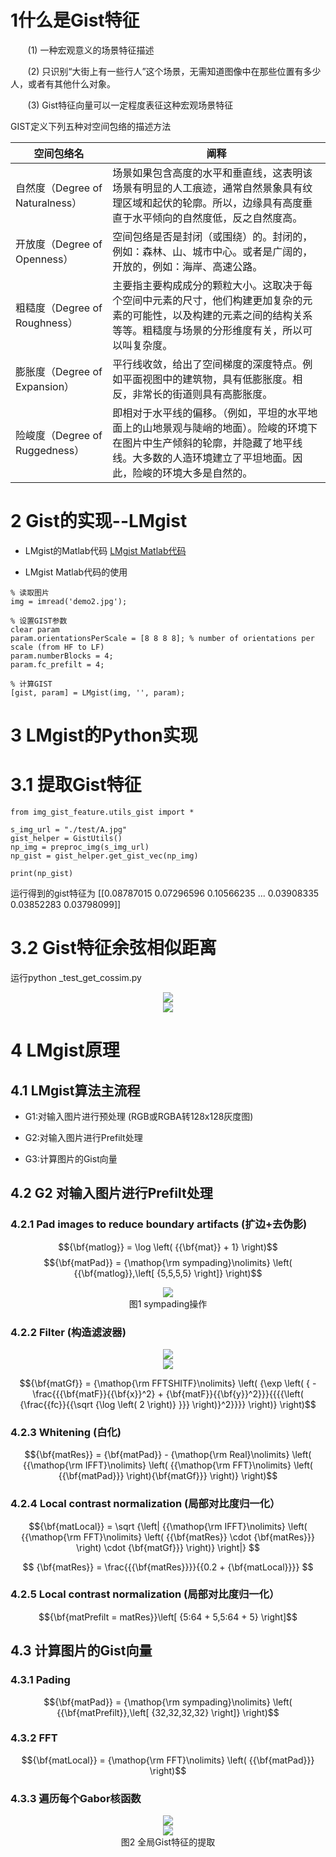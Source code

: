 # 1什么是Gist特征

&nbsp;&nbsp;&nbsp;&nbsp;&nbsp;&nbsp;&nbsp;(1) 一种宏观意义的场景特征描述

&nbsp;&nbsp;&nbsp;&nbsp;&nbsp;&nbsp;&nbsp;(2) 只识别“大街上有一些行人”这个场景，无需知道图像中在那些位置有多少人，或者有其他什么对象。

&nbsp;&nbsp;&nbsp;&nbsp;&nbsp;&nbsp;&nbsp;(3) Gist特征向量可以一定程度表征这种宏观场景特征

GIST定义下列五种对空间包络的描述方法

|空间包络名|阐释|
|--|--|
|自然度（Degree of Naturalness）|场景如果包含高度的水平和垂直线，这表明该场景有明显的人工痕迹，通常自然景象具有纹理区域和起伏的轮廓。所以，边缘具有高度垂直于水平倾向的自然度低，反之自然度高。|
|开放度（Degree of Openness）|空间包络是否是封闭（或围绕）的。封闭的，例如：森林、山、城市中心。或者是广阔的，开放的，例如：海岸、高速公路。|
|粗糙度（Degree of Roughness）|主要指主要构成成分的颗粒大小。这取决于每个空间中元素的尺寸，他们构建更加复杂的元素的可能性，以及构建的元素之间的结构关系等等。粗糙度与场景的分形维度有关，所以可以叫复杂度。|
|膨胀度（Degree of Expansion）|平行线收敛，给出了空间梯度的深度特点。例如平面视图中的建筑物，具有低膨胀度。相反，非常长的街道则具有高膨胀度。|
|险峻度（Degree of Ruggedness）|即相对于水平线的偏移。（例如，平坦的水平地面上的山地景观与陡峭的地面）。险峻的环境下在图片中生产倾斜的轮廓，并隐藏了地平线线。大多数的人造环境建立了平坦地面。因此，险峻的环境大多是自然的。|

# 2 Gist的实现--LMgist 

* LMgist的Matlab代码 [LMgist Matlab代码](http://people.csail.mit.edu/torralba/code/spatialenvelope/LMgist.m)

* LMgist Matlab代码的使用

```
% 读取图片
img = imread('demo2.jpg');

% 设置GIST参数
clear param
param.orientationsPerScale = [8 8 8 8]; % number of orientations per scale (from HF to LF)
param.numberBlocks = 4;
param.fc_prefilt = 4;

% 计算GIST
[gist, param] = LMgist(img, '', param);
```

# 3 LMgist的Python实现

# 3.1 提取Gist特征

```
from img_gist_feature.utils_gist import *

s_img_url = "./test/A.jpg"
gist_helper = GistUtils()
np_img = preproc_img(s_img_url)
np_gist = gist_helper.get_gist_vec(np_img)

print(np_gist)

```
运行得到的gist特征为
[[0.08787015 0.07296596 0.10566235 ... 0.03908335 0.03852283 0.03798099]]




# 3.2 Gist特征余弦相似距离

运行python _test_get_cossim.py

<center>
<img src="./README/01.jpg"><br>
</center>

<center>
<img src="./README/02.jpg"><br>
</center>

# 4 LMgist原理

## 4.1 LMgist算法主流程

* G1:对输入图片进行预处理 (RGB或RGBA转128x128灰度图)

* G2:对输入图片进行Prefilt处理

* G3:计算图片的Gist向量

## 4.2 G2 对输入图片进行Prefilt处理

### 4.2.1 Pad images to reduce boundary artifacts  (扩边+去伪影)

$${\bf{matlog}} = \log \left( {{\bf{mat}} + 1} \right)$$
$${\bf{matPad}} = {\mathop{\rm sympading}\nolimits} \left( {{\bf{matlog}},\left[ {5,5,5,5} \right]} \right)$$

<center>
<img src="./README/03.jpg"><br>
图1 sympading操作
</center>

### 4.2.2 Filter  (构造滤波器)

<center>
<img src="./README/04.jpg"><br>
</center>

<center>
<img src="./README/05.jpg"><br>
</center>


$${\bf{matGf}} = {\mathop{\rm FFTSHITF}\nolimits} \left( {\exp \left( { - \frac{{{\bf{matF}}{{\bf{x}}^2} + {\bf{matF}}{{\bf{y}}^2}}}{{{{\left( {\frac{{fc}}{{\sqrt {\log \left( 2 \right)} }}} \right)}^2}}}} \right)} \right)$$


### 4.2.3 Whitening  (白化)

$${\bf{matRes}} = {\bf{matPad}} - {\mathop{\rm Real}\nolimits} \left( {{\mathop{\rm IFFT}\nolimits} \left( {{\mathop{\rm FFT}\nolimits} \left( {{\bf{matPad}}} \right){\bf{matGf}}} \right)} \right)$$


### 4.2.4 Local contrast normalization (局部对比度归一化）

$${\bf{matLocal}} = \sqrt {\left| {{\mathop{\rm IFFT}\nolimits} \left( {{\mathop{\rm FFT}\nolimits} \left( {{\bf{matRes}} \cdot {\bf{matRes}}} \right) \cdot {\bf{matGf}}} \right)} \right|} $$

$$ {\bf{matRes}} = \frac{{{\bf{matRes}}}}{{0.2 + {\bf{matLocal}}}} $$



### 4.2.5 Local contrast normalization (局部对比度归一化）

$${\bf{matPrefilt = matRes}}\left[ {5:64 + 5,5:64 + 5} \right]$$

## 4.3 计算图片的Gist向量

### 4.3.1 Pading  

$${\bf{matPad}} = {\mathop{\rm sympading}\nolimits} \left( {{\bf{matPrefilt}},\left[ {32,32,32,32} \right]} \right)$$

### 4.3.2 FFT

$${\bf{matLocal}} = {\mathop{\rm FFT}\nolimits} \left( {{\bf{matPad}}} \right)$$

### 4.3.3 遍历每个Gabor核函数

<center>
<img src="./README/06.jpg"><br>
</center>

<center>
<img src="./README/07.jpg"><br>
图2 全局Gist特征的提取
</center>




